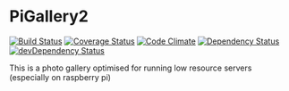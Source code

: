 # PiGallery2
[![Build Status](https://travis-ci.org/bpatrik/PiGallery2.svg?branch=master)](https://travis-ci.org/bpatrik/PiGallery2)
[![Coverage Status](https://coveralls.io/repos/github/bpatrik/PiGallery2/badge.svg?branch=master)](https://coveralls.io/github/bpatrik/PiGallery2?branch=master)
[![Code Climate](https://codeclimate.com/github/bpatrik/PiGallery2/badges/gpa.svg)](https://codeclimate.com/github/bpatrik/PiGallery2)
[![Dependency Status](https://david-dm.org/bpatrik/PiGallery2.svg)](https://david-dm.org/bpatrik/PiGallery2)
[![devDependency Status](https://david-dm.org/bpatrik/PiGallery2/dev-status.svg)](https://david-dm.org/bpatrik/PiGallery2#info=devDependencies)

This is a photo gallery optimised for running low resource servers (especially on raspberry pi)
